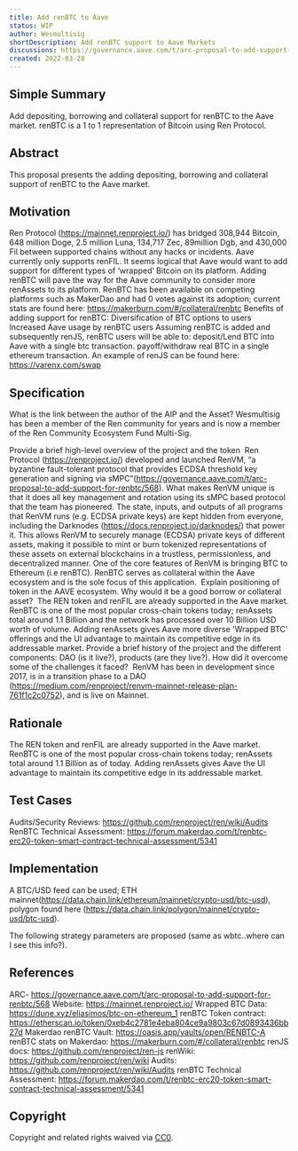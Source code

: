 ```yaml
---
title: Add renBTC to Aave
status: WIP
author: Wesmultisig
shortDescription: Add renBTC support to Aave Markets
discussions: https://governance.aave.com/t/arc-proposal-to-add-support-for-renbtc/568
created: 2022-03-28
---
```


## Simple Summary

Add depositing, borrowing and collateral support for renBTC to the Aave market. renBTC is a 1 to 1 representation of Bitcoin using Ren Protocol.

## Abstract

This proposal presents the adding depositing, borrowing and collateral support of renBTC to the Aave market. 

## Motivation

Ren Protocol (https://mainnet.renproject.io/) has bridged 308,944 Bitcoin, 648 million Doge, 2.5 million Luna, 134,717 Zec, 89million Dgb, and 430,000 Fil between supported chains without any hacks or incidents. Aave currently only supports renFIL. It seems logical that Aave would want to add support for different types of ‘wrapped’ Bitcoin on its platform. Adding renBTC will pave the way for the Aave community to consider more renAssets to its platform. RenBTC has been available on competing platforms such as MakerDao and had 0 votes against its adoption; current stats are found here: https://makerburn.com/#/collateral/renbtc
Benefits of adding support for renBTC:
  Diversification of BTC options to users
  Increased Aave usage by renBTC users
  Assuming renBTC is added and subsequently renJS, renBTC users will be able to:
    deposit/Lend BTC into Aave with a single btc transaction.
    payoff/withdraw real BTC in a single ethereum transaction. An example of renJS can be found here: https://varenx.com/swap 
    
## Specification

What is the link between the author of the AIP and the Asset? ​ Wesmultisig has been a member of the Ren community for years and is now a member of the Ren Community Ecosystem Fund Multi-Sig. ​

Provide a brief high-level overview of the project and the token ​ Ren Protocol (https://renproject.io/) developed and launched RenVM, “a byzantine fault-tolerant protocol that provides ECDSA threshold key generation and signing via sMPC”(https://governance.aave.com/t/arc-proposal-to-add-support-for-renbtc/568). What makes RenVM unique is that it does all key management and rotation using its sMPC based protocol that the team has pioneered. The state, inputs, and outputs of all programs that RenVM runs (e.g. ECDSA private keys) are kept hidden from everyone, including the Darknodes (https://docs.renproject.io/darknodes/) that power it. This allows RenVM to securely manage (ECDSA) private keys of different assets, making it possible to mint or burn tokenized representations of these assets on external blockchains in a trustless, permissionless, and decentralized manner. One of the core features of RenVM is bringing BTC to Ethereum (i.e renBTC). RenBTC serves as collateral within the Aave ecosystem and is the sole focus of this application. ​
Explain positioning of token in the AAVE ecosystem. Why would it be a good borrow or collateral asset? ​ The REN token and renFIL are already supported in the Aave market. RenBTC is one of the most popular cross-chain tokens today; renAssets total around 1.1 Billion and the network has processed over 10 Billion USD worth of volume. Adding renAssets gives Aave more diverse 'Wrapped BTC' offerings and the UI advantage to maintain its competitive edge in its addressable market. ​
Provide a brief history of the project and the different components: DAO (is it live?), products (are they live?). How did it overcome some of the challenges it faced? ​ RenVM has been in development since 2017, is in a transition phase to a DAO (https://medium.com/renproject/renvm-mainnet-release-plan-761f1c2c0752), and is live on Mainnet. ​

## Rationale

The REN token and renFIL are already supported in the Aave market. RenBTC is one of the most popular cross-chain tokens today; renAssets total around 1.1 Billion as of today. Adding renAssets gives Aave the UI advantage to maintain its competitive edge in its addressable market. 

## Test Cases

Audits/Security Reviews: https://github.com/renproject/ren/wiki/Audits
RenBTC Technical Assessment: https://forum.makerdao.com/t/renbtc-erc20-token-smart-contract-technical-assessment/5341

## Implementation

A BTC/USD feed can be used; ETH mainnet(https://data.chain.link/ethereum/mainnet/crypto-usd/btc-usd), polygon found here (https://data.chain.link/polygon/mainnet/crypto-usd/btc-usd).

The following strategy parameters are proposed (same as wbtc..where can I see this info?). 


## References

ARC- https://governance.aave.com/t/arc-proposal-to-add-support-for-renbtc/568
Website: https://mainnet.renproject.io/
Wrapped BTC Data: https://dune.xyz/eliasimos/btc-on-ethereum_1
renBTC Token contract: https://etherscan.io/token/0xeb4c2781e4eba804ce9a9803c67d0893436bb27d
Makerdao renBTC Vault: https://oasis.app/vaults/open/RENBTC-A
renBTC stats on Makerdao: https://makerburn.com/#/collateral/renbtc
renJS docs: https://github.com/renproject/ren-js
renWiki: https://github.com/renproject/ren/wiki
Audits: https://github.com/renproject/ren/wiki/Audits
renBTC Technical Assessment: https://forum.makerdao.com/t/renbtc-erc20-token-smart-contract-technical-assessment/5341

## Copyright

Copyright and related rights waived via [CC0](https://creativecommons.org/publicdomain/zero/1.0/).
